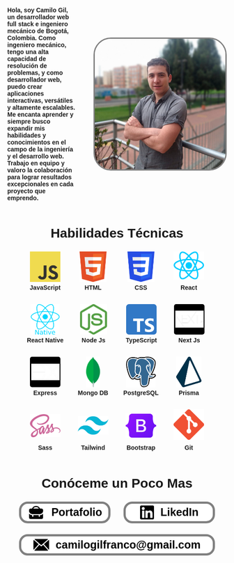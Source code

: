 <div style="display: flex; flex-direction: column;margin-top: 20px;font-family: sans-serif;">
    <div style="display: flex; align-items: center; gap: 40px;">
      <p style=" font-weight: bold;">
        Hola, soy Camilo Gil, un desarrollador web full stack e ingeniero mecánico de Bogotá, Colombia. Como ingeniero
        mecánico,
        tengo una alta capacidad de resolución de problemas, y como desarrollador web, puedo crear aplicaciones
        interactivas,
        versátiles y altamente escalables. Me encanta aprender y siempre busco expandir mis habilidades y conocimientos
        en
        el
        campo de la ingeniería y el desarrollo web. Trabajo en equipo y valoro la colaboración para lograr resultados
        excepcionales en cada proyecto que emprendo.
      </p>
      <img src="./foto.png" alt="foto" style="width: 300px; border-radius: 40px;border: 3px gray solid; ">
    </div>
    <div style="display: flex;flex-direction: column;align-items: center;">
      <h2 style="font-size: 30px;">Habilidades Técnicas</h2>
      <div style="display: flex;gap: 15px; flex-wrap: wrap;justify-content: center;">
        <div
          style="display: flex;flex-direction: column;align-items: center;justify-content: space-between; width: 95px;padding-bottom: 15px;">
          <img src="./JavaScript.png" alt="javascript" style="max-width: 70px; max-height: 70px;">
          <span style="font-weight: bold;margin-top: 5px;">JavaScript</span>
        </div>
        <div
          style="display: flex;flex-direction: column;align-items: center;justify-content: space-between; width: 95px;padding-bottom: 15px;">
          <img src="./html.png" alt="javascript" style="max-width: 70px; max-height: 70px;">
          <span style="font-weight: bold;margin-top: 5px;">HTML</span>
        </div>
        <div
          style="display: flex;flex-direction: column;align-items: center;justify-content: space-between; width: 95px;padding-bottom: 15px;">
          <img src="./CSS.png" alt="javascript" style="max-width: 70px; max-height: 70px;">
          <span style="font-weight: bold;margin-top: 5px; ">CSS</span>
        </div>
        <div
          style="display: flex;flex-direction: column;align-items: center;justify-content: space-between; width: 95px;padding-bottom: 15px;">
          <img src="./react.png" alt="javascript" style="max-width: 70px; max-height: 70px;">
          <span style="font-weight: bold;margin-top: 5px;">React</span>
        </div>
        <div
          style="display: flex;flex-direction: column;align-items: center;justify-content: space-between; width: 97px;padding-bottom: 15px;">
          <img src="./reactNative.png" alt="javascript" style="max-width: 70px; max-height: 70px;">
          <span style="font-weight: bold;margin-top: 5px;text-align: center;">React Native</span>
        </div>
        <div
          style="display: flex;flex-direction: column;align-items: center;justify-content: space-between; width: 95px;padding-bottom: 15px;">
          <img src="./node.png" alt="javascript" style="max-width: 70px; max-height: 70px;">
          <span style="font-weight: bold;margin-top: 5px;">Node Js</span>
        </div>
        <div
          style="display: flex;flex-direction: column;align-items: center;justify-content: space-between; width: 95px;padding-bottom: 15px;">
          <img src="./Typescript.png" alt="javascript" style="max-width: 70px; max-height: 70px;">
          <span style="font-weight: bold;margin-top: 5px;">TypeScript</span>
        </div>
        <div
          style="display: flex;flex-direction: column;align-items: center;justify-content: space-between; width: 95px;padding-bottom: 15px;">
          <div
            style="height: 70px;display: flex;align-items: center; background-color: black;width: 70px;justify-content: center;border-radius: 5px;">
            <img src="./next.png" alt="javascript" style="max-width: 65px; max-height: 70px;">
          </div>
          <span style="font-weight: bold;margin-top: 5px;">Next Js</span>
        </div>
        <div
          style="display: flex;flex-direction: column;align-items: center;justify-content: space-between; width: 95px;padding-bottom: 15px;">
          <div
            style="height: 70px;display: flex;align-items: center; background-color: black;width: 70px;justify-content: center;border-radius: 5px;">
            <img src="./express.png" alt="javascript" style="max-width: 65px; max-height: 70px;">
          </div>
          <span style="font-weight: bold;margin-top: 5px;">Express</span>
        </div>
        <div
          style="display: flex;flex-direction: column;align-items: center;justify-content: space-between; width: 95px;padding-bottom: 15px;">
          <img src="./MongoDB1.png" alt="javascript" style="max-width: 70px; max-height: 70px;">
          <span style="font-weight: bold;margin-top: 5px;">Mongo DB</span>
        </div>
        <div
          style="display: flex;flex-direction: column;align-items: center;justify-content: space-between; width: 95px;padding-bottom: 15px;">
          <img src="./Postgresql.png" alt="javascript" style="max-width: 70px; max-height: 70px;">
          <span style="font-weight: bold;margin-top: 5px;">PostgreSQL</span>
        </div>
        <div
          style="display: flex;flex-direction: column;align-items: center;justify-content: space-between; width: 95px;padding-bottom: 15px;">
          <img src="./Prisma.png" alt="javascript" style="max-width: 70px; max-height: 70px;">
          <span style="font-weight: bold;margin-top: 5px;">Prisma</span>
        </div>
        <div
          style="display: flex;flex-direction: column;align-items: center;justify-content: space-between; width: 95px;padding-bottom: 15px;">
          <div style="height: 75px;display: flex;align-items: center;">
            <img src="./sass.png" alt="javascript" style="max-width: 70px; max-height: 70px;">
          </div>
          <span style="font-weight: bold;margin-top: 5px;">Sass</span>
        </div>
        <div
          style="display: flex;flex-direction: column;align-items: center;justify-content: space-between; width: 95px;padding-bottom: 15px;">
          <div style="height: 75px;display: flex;align-items: center;">
            <img src="./Tailwind.png" alt="javascript" style="max-width: 70px; max-height: 70px;">
          </div>
          <span style="font-weight: bold;margin-top: 5px;">Tailwind</span>
        </div>
        <div
          style="display: flex;flex-direction: column;align-items: center;justify-content: space-between; width: 95px;padding-bottom: 15px;">
          <div style="height: 75px;display: flex;align-items: center;">
            <img src="./Bootstrap.png" alt="javascript" style="max-width: 70px; max-height: 70px;">
          </div>
          <span style="font-weight: bold;margin-top: 5px;">Bootstrap</span>
        </div>
        <div
          style="display: flex;flex-direction: column;align-items: center;justify-content: space-between; width: 95px;padding-bottom: 15px;">
          <img src="./Git.png" alt="javascript" style="max-width: 70px; max-height: 70px;">
          <span style="font-weight: bold;margin-top: 5px;">Git</span>
        </div>
      </div>
    </div>
    <div style="display: flex;flex-direction: column;align-items: center;">
      <h2 style="font-size: 30px;">Conóceme un Poco Mas</h2>
      <div style="display: flex; gap: 30px; flex-wrap: wrap;justify-content: center;">
        <a href="https://www.camilogilfranco.tech/" target="_blank"
          style="background-color: white; border: 5px solid gray;border-radius: 20px;display: flex;align-items: center;gap: 15px;text-decoration: none; color: black;transform: scale(1); transition: transform 0.2s;width: 200px;justify-content: center;"
          onmouseover="this.style.transform='scale(1.2)';" onmouseout="this.style.transform='scale(1)';">
          <img src="./portfolio.svg" alt="portafolio" style="height: 40px;">
          <span style="font-weight: bolder;font-size: 25px;">Portafolio</span>
        </a>
        <a href="https://www.linkedin.com/in/adrian-camilo-gil-franco/" target="_blank"
          style="background-color: white; border: 5px solid gray;border-radius: 20px;display: flex;align-items: center;gap: 15px;text-decoration: none; color: black;transform: scale(1); transition: transform 0.2s;width: 200px;justify-content: center;"
          onmouseover="this.style.transform='scale(1.2)';" onmouseout="this.style.transform='scale(1)';">
          <img src="./linkedin_negro.png" alt="portafolio" style="height: 32px;">
          <span style="font-weight: bolder;font-size: 25px;">LikedIn</span>
        </a>
      </div>
      <div href="https://www.linkedin.com/in/adrian-camilo-gil-franco/" target="_blank"
        style="background-color: white; border: 5px solid gray;border-radius: 20px;display: flex;align-items: center;gap: 15px;padding: 5px;text-decoration: none; color: black;transform: scale(1); transition: transform 0.2s;width: 430px;justify-content: center;margin: 25px 0;">
        <img src="./mail_negro.png" alt="portafolio" style="height: 27px;">
        <span style="font-weight: bolder;font-size: 25px;">camilogilfranco@gmail.com</span>
      </div>
    </div>
  </div>

